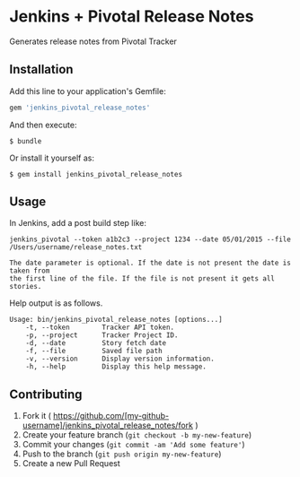 # Jenkins + Pivotal Release Notes

Generates release notes from Pivotal Tracker

## Installation

Add this line to your application's Gemfile:

```ruby
gem 'jenkins_pivotal_release_notes'
```

And then execute:

    $ bundle

Or install it yourself as:

    $ gem install jenkins_pivotal_release_notes

## Usage

In Jenkins, add a post build step like:

```
jenkins_pivotal --token a1b2c3 --project 1234 --date 05/01/2015 --file /Users/username/release_notes.txt

The date parameter is optional. If the date is not present the date is taken from
the first line of the file. If the file is not present it gets all stories.
```

Help output is as follows.

```
Usage: bin/jenkins_pivotal_release_notes [options...]
    -t, --token        Tracker API token.
    -p, --project      Tracker Project ID.
    -d, --date         Story fetch date
    -f, --file         Saved file path
    -v, --version      Display version information.
    -h, --help         Display this help message.
```

## Contributing

1. Fork it ( https://github.com/[my-github-username]/jenkins_pivotal_release_notes/fork )
2. Create your feature branch (`git checkout -b my-new-feature`)
3. Commit your changes (`git commit -am 'Add some feature'`)
4. Push to the branch (`git push origin my-new-feature`)
5. Create a new Pull Request

